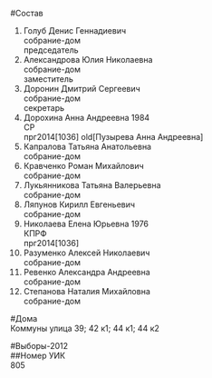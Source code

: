 #Состав  
1. Голуб Денис Геннадиевич  
    собрание-дом  
    председатель  
2. Александрова Юлия Николаевна  
    собрание-дом  
    заместитель  
3. Доронин Дмитрий Сергеевич  
    собрание-дом  
    секретарь  
4. Дорохина Анна Андреевна 1984  
    СР  
    прг2014[1036] old[Пузырева Анна Андреевна]  
5. Капралова Татьяна Анатольевна  
    собрание-дом  
6. Кравченко Роман Михайлович  
    собрание-дом  
7. Лукьянникова Татьяна Валерьевна  
    собрание-дом  
8. Ляпунов Кирилл Евгеньевич  
    собрание-дом  
9. Николаева Елена Юрьевна 1976  
    КПРФ  
    прг2014[1036]  
10. Разуменко Алексей Николаевич  
    собрание-дом  
11. Ревенко Александра Андреевна  
    собрание-дом  
12. Степанова Наталия Михайловна  
    собрание-дом  
  
#Дома  
Коммуны улица 39; 42 к1; 44 к1; 44 к2  
  
#Выборы-2012  
##Номер УИК  
805  
